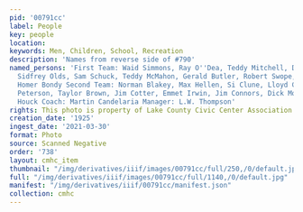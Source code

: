 ```yaml
---
pid: '00791cc'
label: People
key: people
location: 
keywords: Men, Children, School, Recreation
description: 'Names from reverse side of #790'
named_persons: 'First Team: Waid Simmons, Ray O''Dea, Teddy Mitchell, Dan Harrington,
  Sidfrey Olds, Sam Schuck, Teddy McMahon, Gerald Butler, Robert Swope, Lefty Anderson,
  Homer Bondy Second Team: Norman Blakey, Max Hellen, Si Clune, Lloyd Crawford, Bud
  Peterson, Taylor Brown, Jim Cotter, Emmet Irwin, Jim Connors, Dick Montgomery, Fred
  Houck Coach: Martin Candelaria Manager: L.W. Thompson'
rights: This photo is property of Lake County Civic Center Association.
creation_date: '1925'
ingest_date: '2021-03-30'
format: Photo
source: Scanned Negative
order: '738'
layout: cmhc_item
thumbnail: "/img/derivatives/iiif/images/00791cc/full/250,/0/default.jpg"
full: "/img/derivatives/iiif/images/00791cc/full/1140,/0/default.jpg"
manifest: "/img/derivatives/iiif/00791cc/manifest.json"
collection: cmhc
---
```

